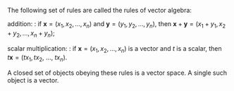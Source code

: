The following set of rules are called the rules of vector algebra:

addition:
:   if ${\mathbf{x}}=(x_{1}, x_{2}, ... , x_{n})$ and
    ${\mathbf{y}}=(y_{1}, y_{2}, ... , y_{n}),$ then
    ${\mathbf{x}}+{\mathbf{y}}=(x_{1}+y_{1}, x_{2}+y_{2},\dots , x_{n}+y_{n});$

scalar multiplication:
:   if ${\mathbf{x}}=(x_{1}, x_{2}, ... , x_{n})$ is a vector and $t$ is
    a scalar, then $t{\mathbf{x}}=(tx_{1}, tx_{2},$ ..., $tx_{n}).$

A closed set of objects obeying these rules is a vector space. A single
such object is a vector.
